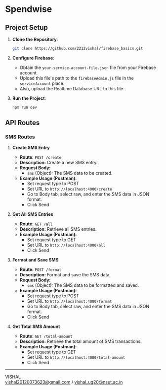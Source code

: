 # Spendwise

## Project Setup

1. **Clone the Repository**:
   ```bash
   git clone https://github.com/2212vishal/firebase_basics.git
   ```

2. **Configure Firebase**:
   - Obtain the `your-service-account-file.json` file from your Firebase account.
   - Upload this file's path to the `firebaseAdmin.js` file in the `serviceAccount` place.
   - Also, upload the Realtime Database URL to this file.

3. **Run the Project**:
   ```bash
   npm run dev
   ```

## API Routes

### SMS Routes

1. **Create SMS Entry**
   - **Route:** `POST /create`
   - **Description:** Create a new SMS entry.
   - **Request Body:**
     - `sms` (Object): The SMS data to be created.
   - **Example Usage (Postman):**
     - Set request type to POST
     - Set URL to `http://localhost:4000/create`
     - Go to Body tab, select raw, and enter the SMS data in JSON format.
     - Click Send

2. **Get All SMS Entries**
   - **Route:** `GET /all`
   - **Description:** Retrieve all SMS entries.
   - **Example Usage (Postman):**
     - Set request type to GET
     - Set URL to `http://localhost:4000/all`
     - Click Send

3. **Format and Save SMS**
   - **Route:** `POST /format`
   - **Description:** Format and save the SMS data.
   - **Request Body:**
     - `sms` (Object): The SMS data to be formatted and saved.
   - **Example Usage (Postman):**
     - Set request type to POST
     - Set URL to `http://localhost:4000/format`
     - Go to Body tab, select raw, and enter the SMS data in JSON format.
     - Click Send

4. **Get Total SMS Amount**
   - **Route:** `GET /total-amount`
   - **Description:** Retrieve the total amount of SMS transactions.
   - **Example Usage (Postman):**
     - Set request type to GET
     - Set URL to `http://localhost:4000/total-amount`
     - Click Send

---

VISHAL  
vishal20120073623@gmail.com / vishal_ug20@nsut.ac.in
